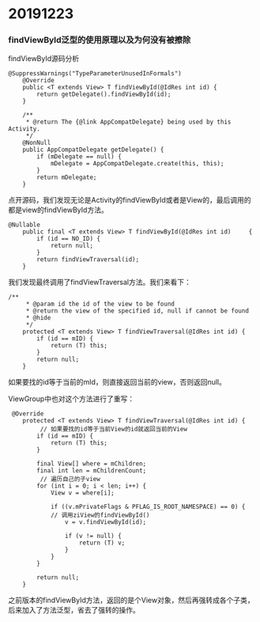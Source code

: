 # 20191223
### findViewById泛型的使用原理以及为何没有被擦除

findViewById源码分析

```
@SuppressWarnings("TypeParameterUnusedInFormals")
    @Override
    public <T extends View> T findViewById(@IdRes int id) {
        return getDelegate().findViewById(id);
    }
    
    /**
     * @return The {@link AppCompatDelegate} being used by this Activity.
     */
    @NonNull
    public AppCompatDelegate getDelegate() {
        if (mDelegate == null) {
            mDelegate = AppCompatDelegate.create(this, this);
        }
        return mDelegate;
    }

```
点开源码，我们发现无论是Activity的findViewById或者是View的，最后调用的都是view的findViewById方法。

```
@Nullable
    public final <T extends View> T findViewById(@IdRes int id) 	{
        if (id == NO_ID) {
            return null;
        }
        return findViewTraversal(id);
    }

```

我们发现最终调用了findViewTraversal方法。我们来看下：

```
/**
     * @param id the id of the view to be found
     * @return the view of the specified id, null if cannot be found
     * @hide
     */
    protected <T extends View> T findViewTraversal(@IdRes int id) {
        if (id == mID) {
            return (T) this;
        }
        return null;
    }
```
如果要找的id等于当前的mId，则直接返回当前的view，否则返回null。

ViewGroup中也对这个方法进行了重写：

```
 @Override
    protected <T extends View> T findViewTraversal(@IdRes int id) {
    	 // 如果要找的id等于当前View的id就返回当前的View
        if (id == mID) {
            return (T) this;
        }

        final View[] where = mChildren;
        final int len = mChildrenCount;
		 // 遍历自己的子view
        for (int i = 0; i < len; i++) {
            View v = where[i];

            if ((v.mPrivateFlags & PFLAG_IS_ROOT_NAMESPACE) == 0) {				
            // 调用ziView的findViewById()
                v = v.findViewById(id);

                if (v != null) {
                    return (T) v;
                }
            }
        }

        return null;
    }
```

之前版本的findViewById方法，返回的是个View对象，然后再强转成各个子类，后来加入了方法泛型，省去了强转的操作。